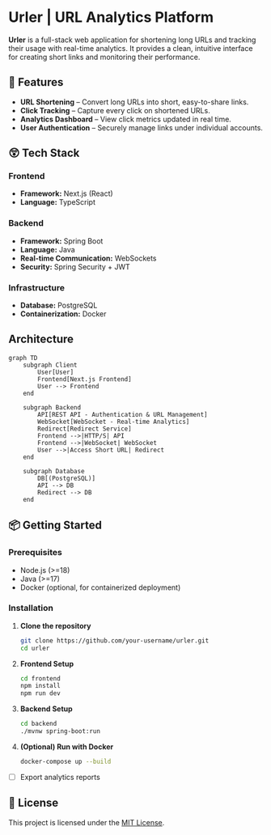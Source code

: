 # Urler | URL Analytics Platform

**Urler** is a full-stack web application for shortening long URLs and tracking their usage with real-time analytics. It provides a clean, intuitive interface for creating short links and monitoring their performance.

## 🚀 Features

* **URL Shortening** – Convert long URLs into short, easy-to-share links.
* **Click Tracking** – Capture every click on shortened URLs.
* **Analytics Dashboard** – View click metrics updated in real time.
* **User Authentication** – Securely manage links under individual accounts.

## 😲 Tech Stack

### Frontend

* **Framework:** Next.js (React)
* **Language:** TypeScript

### Backend

* **Framework:** Spring Boot
* **Language:** Java
* **Real-time Communication:** WebSockets
* **Security:** Spring Security + JWT

### Infrastructure

* **Database:** PostgreSQL
* **Containerization:** Docker

## Architecture

```mermaid
graph TD
    subgraph Client
        User[User]
        Frontend[Next.js Frontend]
        User --> Frontend
    end

    subgraph Backend
        API[REST API - Authentication & URL Management]
        WebSocket[WebSocket - Real-time Analytics]
        Redirect[Redirect Service]
        Frontend -->|HTTP/S| API
        Frontend -->|WebSocket| WebSocket
        User -->|Access Short URL| Redirect
    end

    subgraph Database
        DB[(PostgreSQL)]
        API --> DB
        Redirect --> DB
    end

```

## 📦 Getting Started

### Prerequisites

* Node.js (>=18)
* Java (>=17)
* Docker (optional, for containerized deployment)

### Installation

1. **Clone the repository**

   ```bash
   git clone https://github.com/your-username/urler.git
   cd urler
   ```

2. **Frontend Setup**

   ```bash
   cd frontend
   npm install
   npm run dev
   ```

3. **Backend Setup**

   ```bash
   cd backend
   ./mvnw spring-boot:run
   ```

4. **(Optional) Run with Docker**

   ```bash
   docker-compose up --build
   ```
* [ ] Export analytics reports

## 📝 License

This project is licensed under the [MIT License](LICENSE).
